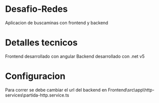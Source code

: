 # Desafio-Redes

Aplicacion de buscaminas con frontend y backend

# Detalles tecnicos

Frontend desarrollado con angular
Backend desarrollado con .net v5

# Configuracion

Para correr se debe cambiar el url del backend en Frontend\src\app\http-services\partida-http.service.ts
